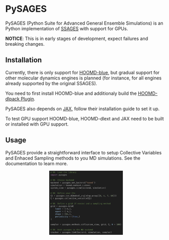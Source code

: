 # PySAGES

PySAGES (Python Suite for Advanced General Ensemble Simulations) is an Python
implementation of [SSAGES](https://ssagesproject.github.io) with support for GPUs.

**NOTICE**: This is in early stages of development, expect failures and breaking changes.

## Installation

Currently, there is only support for
[HOOMD-blue](https://glotzerlab.engin.umich.edu/hoomd-blue), but gradual support for other
molecular dynamics engines is planned (for instance, for all engines already supported by
the original SSAGES).

You need to first install HOOMD-blue and additionaly build the [HOOMD-dlpack
Plugin](https://github.com/pabloferz/hoomd-dlext).

PySAGES also depends on [JAX](https://github.com/google/jax/), follow their installation
guide to set it up.

To test GPU support HOOMD-blue, HOOMD-dlext and JAX need to be built or installed with
GPU support.

## Usage

PySAGES provide a straightforward interface to setup Collective Variables and Enhaced
Sampling methods to you MD simulations. See the documentation to learn more.


<div align="center">
  <img src="docs/assets/pysages.png" alt="PySAGES" height="200">
</div>
